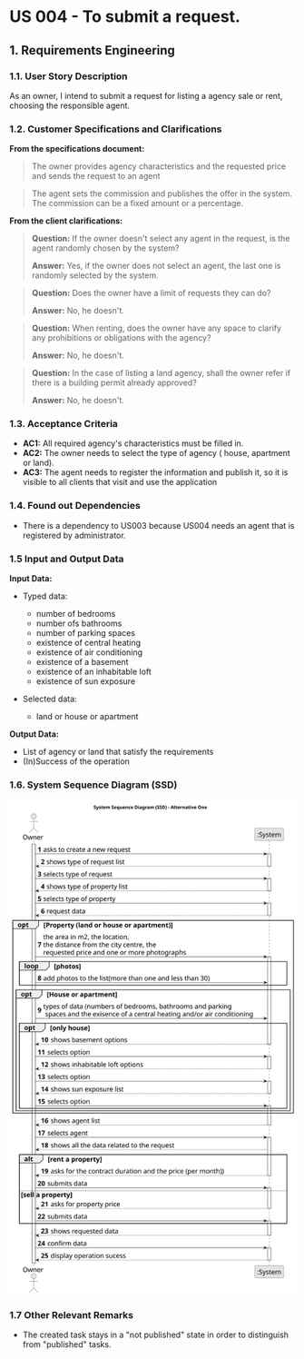 # US 004 - To submit a request.

## 1. Requirements Engineering


### 1.1. User Story Description

As an owner, I intend to submit a request for listing a agency sale or rent,
choosing the responsible agent.

### 1.2. Customer Specifications and Clarifications 


**From the specifications document:**

>	The owner provides agency characteristics and the requested price and sends the request to an agent

>	The agent sets the commission and publishes the offer in the system. The commission can be a fixed amount or a percentage.


**From the client clarifications:**

> **Question:** If the owner doesn't select any agent in the request, is the agent randomly chosen by the system? 
>  
> **Answer:** Yes, if the owner does not select an agent, the last one is randomly selected by the system.


> **Question:** Does the owner have a limit of requests they can do?
>  
> **Answer:** No, he doesn't.


> **Question:** When renting, does the owner have any space to clarify any prohibitions or obligations with the agency?
>
> **Answer:** No, he doesn't.


> **Question:** In the case of listing a land agency, shall the owner refer if there is a building permit already approved?
>
> **Answer:** No, he doesn't.


### 1.3. Acceptance Criteria


* **AC1:** All required agency's characteristics must be filled in.
* **AC2:** The owner needs to select the type of agency ( house, apartment or land).
* **AC3:** The agent needs to register the information and publish it, so it is visible to all clients that visit and use the application


### 1.4. Found out Dependencies


* There is a dependency to US003 because  US004 needs an agent that is registered by administrator.


### 1.5 Input and Output Data


**Input Data:**

* Typed data:
  * number of bedrooms
  * number ofs bathrooms
  * number of parking spaces
  * existence of central heating
  * existence of air conditioning
  * existence of a basement
  * existence of an inhabitable loft
  * existence of sun exposure
	
* Selected data:
	* land or house or apartment 


**Output Data:**

* List of agency or land that satisfy the requirements
* (In)Success of the operation

### 1.6. System Sequence Diagram (SSD)

![System Sequence Diagram - Alternative One](svg/us004-system-sequence-diagram-alternative-one.svg)

### 1.7 Other Relevant Remarks

* The created task stays in a "not published" state in order to distinguish from "published" tasks.
